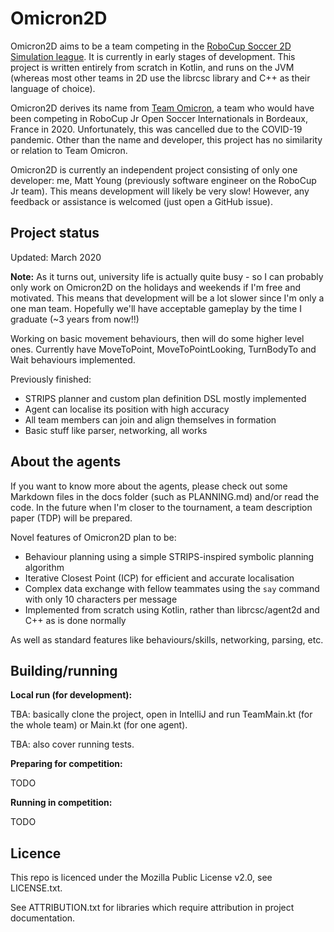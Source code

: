 # Omicron2D

Omicron2D aims to be a team competing in the [RoboCup Soccer 2D Simulation league](https://rcsoccersim.github.io/). It
is currently in early stages of development. This project is written entirely from scratch in Kotlin, and runs on the
JVM (whereas most other teams in 2D use the librcsc library and C++ as their language of choice).

Omicron2D derives its name from [Team Omicron](http://teamomicron.github.io/), a team who would have been competing in
RoboCup Jr Open Soccer Internationals in Bordeaux, France in 2020. Unfortunately, this was cancelled due to the COVID-19
pandemic. Other than the name and developer, this project has no similarity or relation to Team Omicron.

Omicron2D is currently an independent project consisting of only one developer: me, Matt Young (previously
software engineer on the RoboCup Jr team). This means development will likely be very slow! However, any feedback
or assistance is welcomed (just open a GitHub issue).

## Project status

Updated: March 2020

**Note:** As it turns out, university life is actually quite busy - so I can probably only work on Omicron2D on the 
holidays and weekends if I'm free and motivated. This means that development will be a lot slower since I'm only a 
one man team. Hopefully we'll have acceptable gameplay by the time I graduate (~3 years from now!!)

Working on basic movement behaviours, then will do some higher level ones. Currently have MoveToPoint, MoveToPointLooking,
TurnBodyTo and Wait behaviours implemented.

Previously finished:

- STRIPS planner and custom plan definition DSL mostly implemented
- Agent can localise its position with high accuracy
- All team members can join and align themselves in formation
- Basic stuff like parser, networking, all works

## About the agents

If you want to know more about the agents, please check out some Markdown files in the docs folder (such as PLANNING.md)
and/or read the code. In the future when I'm closer to the tournament, a team description paper (TDP) will be
prepared.

Novel features of Omicron2D plan to be:

- Behaviour planning using a simple STRIPS-inspired symbolic planning algorithm
- Iterative Closest Point (ICP) for efficient and accurate localisation
- Complex data exchange with fellow teammates using the `say` command with only 10 characters per message
- Implemented from scratch using Kotlin, rather than librcsc/agent2d and C++ as is done normally

As well as standard features like behaviours/skills, networking, parsing, etc.

## Building/running

**Local run (for development):**

TBA: basically clone the project, open in IntelliJ and run TeamMain.kt (for the whole team) or Main.kt (for one agent).

TBA: also cover running tests.

**Preparing for competition:**

TODO

**Running in competition:**

TODO

## Licence

This repo is licenced under the Mozilla Public License v2.0, see LICENSE.txt.

See ATTRIBUTION.txt for libraries which require attribution in project documentation.
